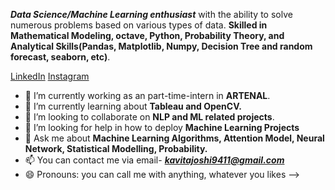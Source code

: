 ***Data Science/Machine Learning enthusiast*** with the ability to solve numerous problems based on various types of data.
**Skilled in Mathematical Modeling, octave, Python, Probability Theory, and Analytical Skills(Pandas, Matplotlib, Numpy, Decision Tree and random forecast, seaborn, etc)**.

[LinkedIn](https://www.linkedin.com/in/kavita-joshi-97aa0917b/)
[Instagram](https://www.instagram.com/kavitajoshi14/?hl=en)

- 🔭 I’m currently working as an part-time-intern in **ARTENAL**.
- 🌱 I’m currently learning about **Tableau and OpenCV.**
- 👯 I’m looking to collaborate on **NLP and ML related projects**.
- 🤔 I’m looking for help in how to deploy **Machine Learning Projects**
- 💬 Ask me about **Machine Learning Algorithms, Attention Model, Neural Network, Statistical Modelling, Probability.**
- 📫 You can contact me via email- ***kavitajoshi9411@gmail.com***
- 😄 Pronouns: you can call me with anything, whatever you likes
-->
